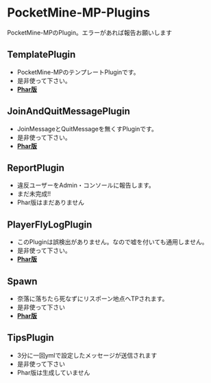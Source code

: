 # PocketMine-MP-Plugins
PocketMine-MPのPlugin。エラーがあれば報告お願いします
## TemplatePlugin
* PocketMine-MPのテンプレートPluginです。
* 是非使って下さい。
* **[Phar版](https://github.com/InkoHX/PocketMine-MP-Plugins/blob/master/Phar/TemplatePlugin_1.0.0dev.phar)**
## JoinAndQuitMessagePlugin
* JoinMessageとQuitMessageを無くすPluginです。
* 是非使って下さい。
* **[Phar版](https://github.com/InkoHX/PocketMine-MP-Plugins/blob/master/Phar/JoinAndQuitMessagePlugin_v1.0.2dev.phar)**
## ReportPlugin
* 違反ユーザーをAdmin・コンソールに報告します。
* まだ未完成!!
* Phar版はまだありません
## PlayerFlyLogPlugin
* このPluginは誤検出がありません。なので嘘を付いても通用しません。
* 是非使って下さい。
* **[Phar版](https://github.com/InkoHX/PocketMine-MP-Plugins/blob/master/Phar/PlayerFlyLogPlugin_v1.0.1dev.phar)**
## Spawn
* 奈落に落ちたら死なずにリスポーン地点へTPされます。
* 是非使って下さい
* **[Phar版](https://github.com/InkoHX/PocketMine-MP-Plugins/blob/master/Phar/Spawn_1.0.2dev.phar)**
## TipsPlugin
* 3分に一回ymlで設定したメッセージが送信されます
* 是非使って下さい
* Phar版は生成していません
